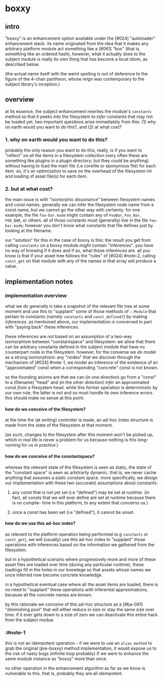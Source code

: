# boxxy

## intro

"boxxy" is an enhancement option available under the [#024] "autoloader"
enhancement stack. its name originated from the idea that it makes any
arbitrary platform module act something like a [#061] "box" (that is,
something like an ordered hash), however, what it actually does to the
subject module is really its own thing that has become a local idiom,
as described below.

(the actual name itself with the weird spelling is out of deference to
the figure of the 4-chan pantheon, whose reign was contemporary to the
subject library's inception.)




## overview

at its essence, the subject enhancement rewrites the module's `constants`
method so that it peeks into the filesystem to *infer* constants that
may not be loaded yet. two important questions arise immediately from this:
(1) why on earth would you want to do this?, and (2) at what cost?



### 1. why on earth would you want to do this?

probably the only reason you want to do this, really, is if you want to
"reflect" on all the items in a filesystem collection (very often these
are something like plugins in a plugin directory; but they could be
anything) without having to load the main file (i.e corefile or eponymous
file) for each item. so, it's an optimization to save on the overhead of
the filesystem hit and loading of asset file(s) for each item.



### 2. but at what cost?

the main issue is with "isomorphic dissonance" between filesystem names
and const names. generally we can infer the filesystem node name from
a const name, but we cannot go the other way with certainty. for one
example, the file `foo-bar.kode` might contain any of `FooBar`, `Foo_Bar`,
`FOO_BAR`, or others. all of those constants *must* (generally) live in
the file `foo-bar.kode`; however you don't know what constants that file
defines just by looking at the filename.

our "solution" for this in the case of boxxy is this: the result you get
from calling `constants` on a boxxy module *might* contain "inferences".
you have no way of knowing if it does and if so, what those inferences are.
all you know is that if your asset tree follows the "rules" of [#024] #note-2,
calling `const_get` on that module with any of the names in that array
will produce a value.




## implementation notes

### implementation overview

what we do generally is take a snapshot of the relevant file tree at some
moment and use this to "supplant" some of those methods of `::Module` that
pertain to constants (namely `constants` and `const_defined?`) by making
*inferences*. as mentioned above, our implementation is concerned in part
with "paying back" these inferences.

these inferences are *not* based on an assumption of a two-way isomorphism
between "constantspace" and filesystem: we allow that there can be arbitrary
constants defined in the subject module that have no counterpart node in the
filesystem. however, for the converse we *do* model as a strong
isomorphism: any "nodes" that we discover through the mechanism of
[#024] #note-1, we model an inference of the existence of an "approximated"
const when a corresponding "concrete" const is not known.

so the founding axioms are that we can (in one direction) go from a "const"
to a (filename) "head" and (in the other direction) *infer* an approximated
const *from* a filesystem head. while this former operation is deterministic
by our own rule; the latter is not and so must handle its own inference
errors. this should make no sense at this point.



#### how do we conceive of the filesystem?

at the time the (at writing) controller is made, an ad-hoc index structure
is made from the state of the filesystem at that moment.

(as such, changes to the filesystem after this moment won't be picked up,
which in real life is never a problem for us because nothing is this long-
running for us in practice.)



#### how do we conceive of the constantspace?

whereas the relevant state of the filesystem is seen as static, the state
of the "constant space" is seen as arbitrarily dynamic. that is, we never
cache anything that assumes a static constant space. more specifically,
we design our implementation with these two (accurate) assumptions about
constants:

  1. any const that is not yet set (i.e "defined") may be set at runtime.
     (in fact, all consts that we will ever define are set at runtime
     because there is no compile- time in this platform, to any extent
     that concerns us.)

  2. once a const has been set (i.e "defined"), it cannot be unset.


#### how do we use this ad-hoc index?

as relevant to the platform operation being performed (e.g `constants`
or `const_get`), we will (usually) use this ad-hoc index to "supplant"
those operations with inferences based on the information we gathered
from the filesystem.

but in a hypothetical scenario where progressively more and more of these
asset files are loaded over time (during any particular runtime), these
loadings fill in the holes in our knowlege so that assets whose names we
once inferred now become concrete knowledge.

in a hypothetical eventual case where all the asset items are loaded,
there is no need to "supplant" these operations with inferential
approximations, because all the concrete names are known.

by this rationale we conceive of this ad-hoc structure as a [#ba-061]
"diminishing pool" that will either reduce in size or stay the same size
over time. if it ever gets down to a size of zero we can deactivate this
entire hack from the subject modue.




### :#note-1

this is not an idempotent operation - if we were to use an `alias_method`
to grab the original (pre-boxxy) method implementation, it would expose us
to the risk of nasty bugs (infinite loop probably) if we were to enhance
the same module instance as "boxxy" more than once.

no other operation in the enhancement algorithm as far as we know is
vulnerable to this. that is, probably they are all idempotent.
